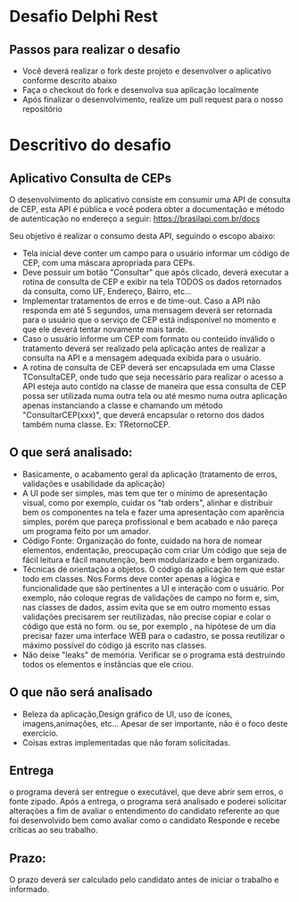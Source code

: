 # Desafio Delphi Rest

## Passos para realizar o desafio

- Você deverá realizar o fork deste projeto e desenvolver o aplicativo conforme descrito abaixo
- Faça o checkout do fork e desenvolva sua aplicação localmente
- Após finalizar o desenvolvimento, realize um pull request para o nosso repositório

# Descritivo do desafio

## Aplicativo Consulta de CEPs

O desenvolvimento do aplicativo consiste em consumir uma API de consulta de CEP, esta API é pública e você podera obter a documentação e método de autenticação no endereço a seguir: https://brasilapi.com.br/docs

Seu objetivo é realizar o consumo desta API, seguindo o escopo abaixo:

- Tela inicial deve conter um campo para o usuário informar um código de CEP, com uma máscara apropriada para CEPs.
- Deve possuir um botão "Consultar" que após clicado, deverá executar a rotina de consulta de CEP e exibir na tela TODOS os dados retornados da consulta, como UF, Endereço, Bairro, etc...
- Implementar tratamentos de erros e de time-out. Caso a API não responda em até 5 segundos, uma mensagem deverá ser retornada para o usuário que o serviço de CEP está indisponível no momento e que ele deverá tentar novamente mais tarde. 
- Caso o usuário informe um CEP com formato ou conteúdo inválido o tratamento deverá ser realizado pela aplicação antes de realizar a consulta na API e a mensagem adequada exibida para o usuário.
- A rotina de consulta de CEP deverá ser encapsulada em uma Classe TConsultaCEP, onde tudo que seja necessário para realizar o acesso a API esteja auto contido na classe de maneira que essa consulta de CEP possa ser utilizada numa outra tela ou até mesmo numa outra aplicação apenas instanciando a classe e chamando um método "ConsultarCEP(xxx)", que deverá encapsular o retorno dos dados também numa classe. Ex: TRetornoCEP.


## O que será analisado:
- Basicamente, o acabamento geral da aplicação (tratamento de erros, validações e usabilidade da aplicação)
- A UI pode ser simples, mas tem que ter o mínimo de apresentação visual, como por exemplo, cuidar os "tab orders", 
  alinhar e distribuir bem os componentes na tela e fazer uma apresentação com aparência simples, porém que pareça profissional e 
  bem acabado e não pareça um programa feito por um amador.
- Código Fonte: Organização do fonte, cuidado na hora de nomear elementos, endentação, preocupação com criar 
  Um código que seja de fácil leitura e fácil manutenção, bem modularizado e bem organizado.
- Técnicas de orientação a objetos. O código da aplicação tem que estar todo em classes. Nos Forms deve conter 
  apenas a lógica e funcionalidade que são pertinentes a UI e interação com o usuário. Por exemplo, não coloque regras 
  de validações de campo no form e, sim, nas classes de dados, assim evita que se em outro momento essas validações 
  precisarem ser reutilizadas, não precise copiar e colar o código que está no form. ou se, por exemplo , na hipótese de um dia precisar fazer 
  uma interface WEB para o cadastro, se possa reutilizar o máximo possível do código já escrito nas classes. 
- Não deixe "leaks" de memória. Verificar se o programa está destruindo todos os elementos e instâncias que ele criou.​


## O que não será analisado
- Beleza da aplicação,Design gráfico de UI, uso de ícones, imagens,animações, etc... Apesar de ser importante, não é o foco deste exercício.
- Coisas extras implementadas que não foram solicitadas.
  
## Entrega
o programa deverá ser entregue o executável, que deve abrir sem erros, o fonte zipado. Após a entrega, o programa será analisado e poderei solicitar alterações a fim de avaliar o entendimento do candidato referente ao que foi desenvolvido bem como avaliar como o candidato Responde e recebe críticas ao seu trabalho.

## Prazo: 
O prazo deverá ser calculado pelo candidato antes de iniciar o trabalho e informado.
